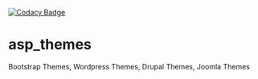 [![Codacy Badge](https://app.codacy.com/project/badge/Grade/7e307793d8b94368bb27a931221089c4)](https://www.codacy.com/gh/asp-prasad/asp_themes?utm_source=github.com&amp;utm_medium=referral&amp;utm_content=asp-prasad/asp_themes&amp;utm_campaign=Badge_Grade)

# asp_themes
Bootstrap Themes, Wordpress Themes, Drupal Themes, Joomla Themes
